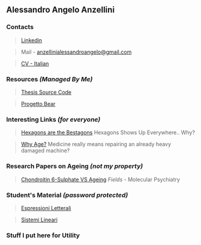 ## Alessandro Angelo Anzellini 

### Contacts 

> [Linkedin](https://www.linkedin.com/in/alessandro-angelo-anzellini-033a62b1/)

> Mail - anzellinialessandroangelo@gmail.com

> [CV - Italian](https://github.com/Alexanderis1/AlessandroAngeloAnzellini/raw/gh-pages/res/AlessandroAngeloAnzellini-CV-Italian.pdf)


### Resources *(Managed By Me)*

> [Thesis Source Code](https://github.com/Alexanderis1/Schema_Alignment_for_Alaska_Benchmark)

> [Progetto Bear](https://www.progettobear.it/public/covid.php)

### Interesting Links *(for everyone)*

> [Hexagons are the Bestagons](https://www.youtube.com/watch?v=thOifuHs6eY&ab_channel=CGPGrey)
Hexagons Shows Up Everywhere.. Why?

> [Why Age?](https://www.youtube.com/watch?v=GoJsr4IwCm4&ab_channel=Kurzgesagt%E2%80%93InaNutshell)
Medicine really means repairing an already heavy damaged machine?


### Research Papers on Ageing *(not my property)*

> [Chondroitin 6-Sulphate VS Ageing](https://github.com/Alexanderis1/AlessandroAngeloAnzellini/raw/gh-pages/res/s41380-021-01208-9.pdf)
*Fields -* Molecular Psychiatry

### Student's Material *(password protected)*

> [Espressioni Letterali](https://github.com/Alexanderis1/AlessandroAngeloAnzellini/raw/gh-pages/res/equazioni_letterali.pdf)

> [Sistemi Lineari](https://github.com/Alexanderis1/AlessandroAngeloAnzellini/raw/gh-pages/res/sistemi_lineari.pdf)

### Stuff I put here for Utility

>
